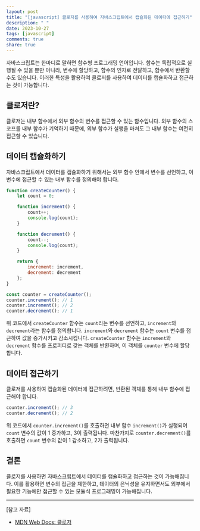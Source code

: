 ```yaml
---
layout: post
title: "[javascript] 클로저를 사용하여 자바스크립트에서 캡슐화된 데이터에 접근하기"
description: " "
date: 2023-10-27
tags: [javascript]
comments: true
share: true
---
```


자바스크립트는 한마디로 말하면 함수형 프로그래밍 언어입니다. 함수는 독립적으로 실행될 수 있을 뿐만 아니라, 변수에 할당하고, 함수의 인자로 전달하고, 함수에서 반환할 수도 있습니다. 이러한 특성을 활용하여 클로저를 사용하여 데이터를 캡슐화하고 접근하는 것이 가능합니다.

## 클로저란?

클로저는 내부 함수에서 외부 함수의 변수를 접근할 수 있는 함수입니다. 외부 함수의 스코프를 내부 함수가 기억하기 때문에, 외부 함수가 실행을 마쳐도 그 내부 함수는 여전히 접근할 수 있습니다.

## 데이터 캡슐화하기

자바스크립트에서 데이터를 캡슐화하기 위해서는 외부 함수 안에서 변수를 선언하고, 이 변수에 접근할 수 있는 내부 함수를 정의해야 합니다.

```javascript
function createCounter() {
    let count = 0;

    function increment() {
        count++;
        console.log(count);
    }

    function decrement() {
        count--;
        console.log(count);
    }

    return {
        increment: increment,
        decrement: decrement
    };
}

const counter = createCounter();
counter.increment(); // 1
counter.increment(); // 2
counter.decrement(); // 1
```

위 코드에서 `createCounter` 함수는 `count`라는 변수를 선언하고, `increment`와 `decrement`라는 함수를 정의합니다. `increment`와 `decrement` 함수는 `count` 변수를 접근하여 값을 증가시키고 감소시킵니다. `createCounter` 함수는 `increment`와 `decrement` 함수를 프로퍼티로 갖는 객체를 반환하며, 이 객체를 `counter` 변수에 할당합니다.

## 데이터 접근하기

클로저를 사용하여 캡슐화된 데이터에 접근하려면, 반환된 객체를 통해 내부 함수에 접근해야 합니다.

```javascript
counter.increment(); // 3
counter.decrement(); // 2
```

위 코드에서 `counter.increment()`를 호출하면 내부 함수 `increment()`가 실행되어 `count` 변수의 값이 1 증가하고, 3이 출력됩니다. 마찬가지로 `counter.decrement()`를 호출하면 `count` 변수의 값이 1 감소하고, 2가 출력됩니다.

## 결론

클로저를 사용하면 자바스크립트에서 데이터를 캡슐화하고 접근하는 것이 가능해집니다. 이를 활용하면 변수의 접근을 제한하고, 데이터의 은닉성을 유지하면서도 외부에서 필요한 기능에만 접근할 수 있는 모듈식 프로그래밍이 가능해집니다.

---

[참고 자료]
- [MDN Web Docs: 클로저](https://developer.mozilla.org/ko/docs/Web/JavaScript/Guide/Closures)